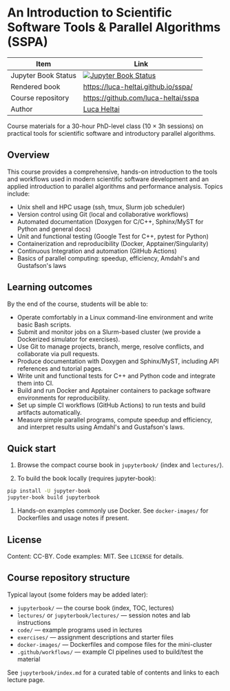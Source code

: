 # An Introduction to Scientific Software Tools & Parallel Algorithms (SSPA)

| Item | Link |
| --- | --- |
| Jupyter Book Status | [![Jupyter Book Status](https://github.com/luca-heltai/sspa/actions/workflows/build-book.yml/badge.svg)](https://github.com/luca-heltai/sspa/actions/workflows/build-book.yml) |
| Rendered book | <https://luca-heltai.github.io/sspa/> |
| Course repository | <https://github.com/luca-heltai/sspa> |
| Author | [Luca Heltai](https://github.com/luca-heltai) |

Course materials for a 30-hour PhD-level class (10 × 3h sessions) on practical tools for scientific software and introductory parallel algorithms.

## Overview

This course provides a comprehensive, hands-on introduction to the tools and workflows used in modern scientific software development and an applied introduction to parallel algorithms and performance analysis. Topics include:

- Unix shell and HPC usage (ssh, tmux, Slurm job scheduler)
- Version control using Git (local and collaborative workflows)
- Automated documentation (Doxygen for C/C++, Sphinx/MyST for Python and general docs)
- Unit and functional testing (Google Test for C++, pytest for Python)
- Containerization and reproducibility (Docker, Apptainer/Singularity)
- Continuous Integration and automation (GitHub Actions)
- Basics of parallel computing: speedup, efficiency, Amdahl's and Gustafson's laws

## Learning outcomes

By the end of the course, students will be able to:

- Operate comfortably in a Linux command-line environment and write basic Bash scripts.
- Submit and monitor jobs on a Slurm-based cluster (we provide a Dockerized simulator for exercises).
- Use Git to manage projects, branch, merge, resolve conflicts, and collaborate via pull requests.
- Produce documentation with Doxygen and Sphinx/MyST, including API references and tutorial pages.
- Write unit and functional tests for C++ and Python code and integrate them into CI.
- Build and run Docker and Apptainer containers to package software environments for reproducibility.
- Set up simple CI workflows (GitHub Actions) to run tests and build artifacts automatically.
- Measure simple parallel programs, compute speedup and efficiency, and interpret results using Amdahl's and Gustafson's laws.

## Quick start

1. Browse the compact course book in `jupyterbook/` (index and `lectures/`).

1. To build the book locally (requires jupyter-book):

```bash
pip install -U jupyter-book
jupyter-book build jupyterbook
```

1. Hands-on examples commonly use Docker. See `docker-images/` for Dockerfiles and usage notes if present.

## License

Content: CC-BY. Code examples: MIT. See `LICENSE` for details.

## Course repository structure

Typical layout (some folders may be added later):

- `jupyterbook/` — the course book (index, TOC, lectures)
- `lectures/` or `jupyterbook/lectures/` — session notes and lab instructions
- `code/` — example programs used in lectures
- `exercises/` — assignment descriptions and starter files
- `docker-images/` — Dockerfiles and compose files for the mini-cluster
- `.github/workflows/` — example CI pipelines used to build/test the material

See `jupyterbook/index.md` for a curated table of contents and links to each lecture page.

